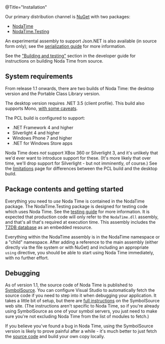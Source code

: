 @Title="Installation"

Our primary distribution channel is [NuGet](https://www.nuget.org/) with
two packages:

- [NodaTime](https://www.nuget.org/packages/NodaTime)
- [NodaTime.Testing](https://www.nuget.org/packages/NodaTime.Testing)

An experimental assembly to support Json.NET is also available (in source form
only); see the [serialization guide](serialization) for more information.

See the ["Building and testing"][building] section in the developer guide for
instructions on building Noda Time from source.

[building]: /developer/building

System requirements
-------------------

From release 1.1 onwards, there are two builds of Noda Time: the desktop version and the Portable Class Library version.

The desktop version requires .NET 3.5 (client profile). This build also supports Mono, [with some caveats](mono).

The PCL build is configured to support:

- .NET Framework 4 and higher
- Silverlight 4 and higher
- Windows Phone 7 and higher
- .NET for Windows Store apps

Noda Time does *not* support XBox 360 or Silverlight 3, and it's unlikely that we'd ever want to introduce support
for these. (It's more likely that over time, we'll drop support for Silverlight - but not imminently, of course.)
See the [limitations](limitations) page for differences between the PCL build and the desktop build.

Package contents and getting started
------------------------------------

Everything you need to *use* Noda Time is contained in the NodaTime package. The NodaTime.Testing package is designed
for testing code which uses Noda Time. See the [testing guide](testing) for more information. It is expected
that production code will only refer to the `NodaTime.dll` assembly, and that's all that's required at execution time.
This assembly includes the [TZDB database](tzdb) as an embedded resource.

Everything within the NodaTime assembly is in the NodaTime namespace or a "child" namespace. After adding a reference to
the main assembly (either directly via the file system or with NuGet) and including an appropriate `using` directive, you should
be able to start using Noda Time immediately, with no further effort.

Debugging
---------

As of version 1.1, the source code of Noda Time is published to [SymbolSource](https://www.symbolsource.org/). You can configure
Visual Studio to automatically fetch the source code if you need to step into it when debugging your application. It takes a little
bit of setup, but there are [full instructions](https://www.symbolsource.org/Public/Home/VisualStudio) on the SymbolSource web site.
(The instructions aren't specific to Noda Time, so if you're
already using SymbolSource as one of your symbol servers, you just need to make sure you're not excluding Noda Time from the list of
modules to fetch.)

If you believe you've found a bug in Noda Time, using the SymbolSource version is likely to prove painful after a while - it's
much better to just fetch the [source code](https://github.com/nodatime/nodatime) and build your own copy locally.
